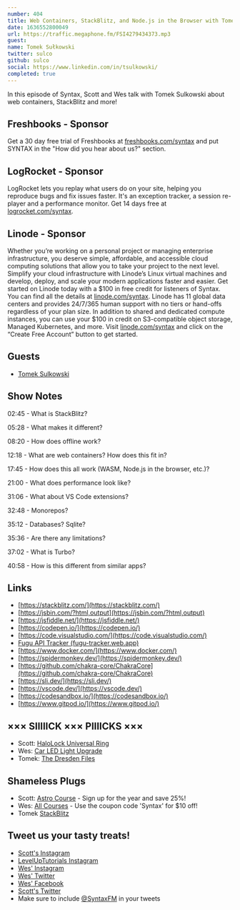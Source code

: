 ```yaml
---
number: 404
title: Web Containers, StackBlitz, and Node.js in the Browser with Tomek Sulkowski
date: 1636552800049
url: https://traffic.megaphone.fm/FSI4279434373.mp3
guest: 
name: Tomek Sułkowski
twitter: sulco
github: sulco
social: https://www.linkedin.com/in/tsulkowski/
completed: true
---
```


In this episode of Syntax, Scott and Wes talk with Tomek Sulkowski about web containers, StackBlitz and more!

## Freshbooks - Sponsor
Get a 30 day free trial of Freshbooks at [freshbooks.com/syntax](https://freshbooks.com/syntax) and put SYNTAX in the "How did you hear about us?" section.

## LogRocket - Sponsor
LogRocket lets you replay what users do on your site, helping you reproduce bugs and fix issues faster. It's an exception tracker, a session re-player and a performance monitor. Get 14 days free at [logrocket.com/syntax](https://logrocket.com/syntax).

## Linode - Sponsor
Whether you’re working on a personal project or managing enterprise infrastructure, you deserve simple, affordable, and accessible cloud computing solutions that allow you to take your project to the next level. Simplify your cloud infrastructure with Linode’s Linux virtual machines and develop, deploy, and scale your modern applications faster and easier. Get started on Linode today with a $100 in free credit for listeners of Syntax. You can find all the details at [linode.com/syntax](https://linode.com/syntax). Linode has 11 global data centers and provides 24/7/365 human support with no tiers or hand-offs regardless of your plan size. In addition to shared and dedicated compute instances, you can use your $100 in credit on S3-compatible object storage, Managed Kubernetes, and more. Visit [linode.com/syntax](https://linode.com/syntax) and click on the “Create Free Account” button to get started.

## Guests
* [Tomek Sulkowski](https://twitter.com/sulco)

## Show Notes
02:45 - What is StackBlitz?

05:28 - What makes it different?

08:20 - How does offline work?

12:18 - What are web containers? How does this fit in? 

17:45 - How does this all work (WASM, Node.js in the browser, etc.)?

21:00 - What does performance look like?

31:06 - What about VS Code extensions? 

32:48 - Monorepos?

35:12 - Databases? Sqlite? 

35:36 - Are there any limitations? 

37:02 - What is Turbo?
  
40:58 - How is this different from similar apps?

## Links
* [https://stackblitz.com/](https://stackblitz.com/)
* [https://jsbin.com/?html,output](https://jsbin.com/?html,output)
* [https://jsfiddle.net/](https://jsfiddle.net/)
* [https://codepen.io/](https://codepen.io/)
* [https://code.visualstudio.com/](https://code.visualstudio.com/)
* [Fugu API Tracker (fugu-tracker.web.app)](https://fugu-tracker.web.app/)
* [https://www.docker.com/](https://www.docker.com/)
* [https://spidermonkey.dev/](https://spidermonkey.dev/)
* [https://github.com/chakra-core/ChakraCore](https://github.com/chakra-core/ChakraCore)
* [https://sli.dev/](https://sli.dev/)
* [https://vscode.dev/](https://vscode.dev/)
* [https://codesandbox.io/](https://codesandbox.io/)
* [https://www.gitpod.io/](https://www.gitpod.io/)

## ××× SIIIIICK ××× PIIIICKS ×××
* Scott: [HaloLock Universal Ring](https://amzn.to/3BfTuuF)
* Wes: [Car LED Light Upgrade](https://amzn.to/3GjtUZq) 
* Tomek: [The Dresden Files](https://amzn.to/3jCAL6F)

## Shameless Plugs
* Scott: [Astro Course](https://www.leveluptutorials.com/pro) - Sign up for the year and save 25%!
* Wes: [All Courses](https://wesbos.com/courses/) - Use the coupon code 'Syntax' for $10 off!
* Tomek [StackBlitz](https://twitter.com/stackblitz)

## Tweet us your tasty treats!
* [Scott's Instagram](https://www.instagram.com/stolinski/)
* [LevelUpTutorials Instagram](https://www.instagram.com/LevelUpTutorials/)
* [Wes' Instagram](https://www.instagram.com/wesbos/)
* [Wes' Twitter](https://twitter.com/wesbos)
* [Wes' Facebook](https://www.facebook.com/wesbos.developer)
* [Scott's Twitter](https://twitter.com/stolinski)
* Make sure to include [@SyntaxFM](https://twitter.com/SyntaxFM) in your tweets
